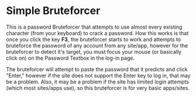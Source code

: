 # Simple Bruteforcer
This is a password Bruteforcer that attempts to use almost every existing character (from your keyboard) to crack a password. How this works is that once you click the key **F3**, the bruteforcer starts to work and attempts to bruteforce the password of any account from any site/app, however for the bruteforcer to detect it's target, you must focus your mouse (or basically click on) on the Password Textbox in the log-in page.

The bruteforcer will attempt to paste the password that it predicts and click "Enter," however if the site does not support the Enter key to log in, that may be a problem. Also, it may be a problem if the site has limited login attempts (which most sites/apps use), so this bruteforcer is for very basic apps/sites.
